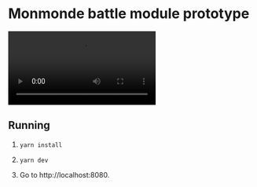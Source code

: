 # Monmonde battle module prototype

![Battle prototype (MMP-G)](../media/battle-proto.mp4)

## Running

1. `yarn install`

2. `yarn dev`

3. Go to http://localhost:8080.
